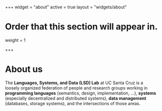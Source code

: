 +++
widget = "about"
active = true
layout = "widgets/about"

# Order that this section will appear in.
weight = 1

+++

# About us

The **Languages, Systems, and Data (LSD) Lab** at UC Santa Cruz is a loosely organized federation of people and research groups working in **programming languages** (semantics, design, implementation, ...), **systems** (especially decentralized and distributed systems), **data management** (databases, storage systems), and the intersections of those areas.
